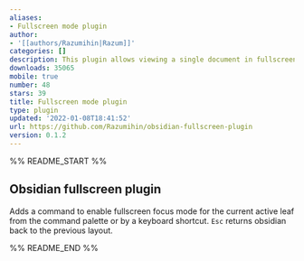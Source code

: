 ```yaml
---
aliases:
- Fullscreen mode plugin
author:
- '[[authors/Razumihin|Razum]]'
categories: []
description: This plugin allows viewing a single document in fullscreen focus mode
downloads: 35065
mobile: true
number: 48
stars: 39
title: Fullscreen mode plugin
type: plugin
updated: '2022-01-08T18:41:52'
url: https://github.com/Razumihin/obsidian-fullscreen-plugin
version: 0.1.2
---
```


%% README_START %%

## Obsidian fullscreen plugin

Adds a command to enable fullscreen focus mode for the current active leaf from the command palette or by a keyboard shortcut. `Esc` returns obsidian back to the previous layout.


%% README_END %%